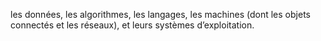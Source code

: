 les données, les algorithmes, les langages, les machines (dont les objets connectés et les réseaux), et leurs systèmes d’exploitation.
